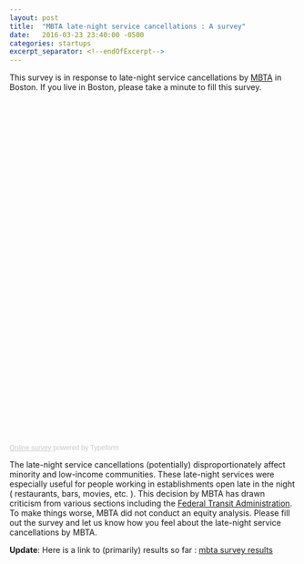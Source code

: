 ```yaml
---
layout: post
title:  "MBTA late-night service cancellations : A survey"
date:   2016-03-23 23:40:00 -0500
categories: startups
excerpt_separator: <!--endOfExcerpt-->
---
```

This survey is in response to late-night service cancellations by [MBTA](http://www.mbta.com/riding_the_t/default.asp?id=6442451913) in Boston. If you live in Boston, please take a minute to fill this survey.

<div class="typeform-widget" data-url="https://smuddana.typeform.com/to/s9oDOI" data-text="MBTA Late Night Service Survey" style="width:100%;height:600px;"></div>
<script>(function(){var qs,js,q,s,d=document,gi=d.getElementById,ce=d.createElement,gt=d.getElementsByTagName,id='typef_orm',b='https://s3-eu-west-1.amazonaws.com/share.typeform.com/';if(!gi.call(d,id)){js=ce.call(d,'script');js.id=id;js.src=b+'widget.js';q=gt.call(d,'script')[0];q.parentNode.insertBefore(js,q)}})()</script>
<div style="font-family: Sans-Serif;font-size: 12px;color: #999;opacity: 0.5; padding-top: 5px;"><a href="https://www.typeform.com/examples/surveys/?utm_campaign=s9oDOI&amp;utm_source=typeform.com-2402594-Basic&amp;utm_medium=typeform&amp;utm_content=typeform-embedded-onlinesurvey&amp;utm_term=EN" style="color: #999" target="_blank">Online survey</a> powered by Typeform</div>

<!--endOfExcerpt-->

The late-night service cancellations (potentially) disproportionately affect minority and low-income communities. These late-night services were especially useful for people working in establishments open late in the night ( restaurants, bars, movies, etc. ). This decision by MBTA has drawn criticism from various sections including the [Federal Transit Administration](https://www.bostonglobe.com/metro/2016/03/04/mbta-failed-consider-impact-cutting-late-service-minorities-and-low-income-residents-says-federal-agency/psMKdn0RCwO8mi6ajAMr6N/story.html). To make things worse, MBTA did not conduct an equity analysis. Please fill out the survey and let us know how you feel about the late-night service cancellations by MBTA.


**Update**: Here is a link to (primarily) results so far : [mbta survey results](https://smuddana.typeform.com/report/s9oDOI/HTIn) 